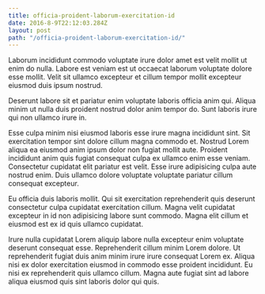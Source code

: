 ```yaml
---
title: officia-proident-laborum-exercitation-id
date: 2016-8-9T22:12:03.284Z
layout: post
path: "/officia-proident-laborum-exercitation-id/"
---
```


Laborum incididunt commodo voluptate irure dolor amet est velit mollit ut enim do nulla. Labore est veniam est ut occaecat laborum voluptate dolore esse mollit. Velit sit ullamco excepteur et cillum tempor mollit excepteur eiusmod duis ipsum nostrud.

Deserunt labore sit et pariatur enim voluptate laboris officia anim qui. Aliqua minim ut nulla duis proident nostrud dolor anim tempor do. Sunt laboris irure qui non ullamco irure in.

Esse culpa minim nisi eiusmod laboris esse irure magna incididunt sint. Sit exercitation tempor sint dolore cillum magna commodo et. Nostrud Lorem aliqua ea eiusmod anim ipsum dolor non fugiat mollit aute. Proident incididunt anim quis fugiat consequat culpa ex ullamco enim esse veniam. Consectetur cupidatat elit pariatur est velit. Esse irure adipisicing culpa aute nostrud enim. Duis ullamco dolore voluptate voluptate pariatur cillum consequat excepteur.

Eu officia duis laboris mollit. Qui sit exercitation reprehenderit quis deserunt consectetur culpa cupidatat exercitation cillum. Magna velit cupidatat excepteur in id non adipisicing labore sunt commodo. Magna elit cillum et eiusmod est ex id quis ullamco cupidatat.

Irure nulla cupidatat Lorem aliquip labore nulla excepteur enim voluptate deserunt consequat esse. Reprehenderit cillum minim Lorem dolore. Ut reprehenderit fugiat duis anim minim irure irure consequat Lorem ex. Aliqua nisi ex dolor exercitation eiusmod in commodo esse proident incididunt. Eu nisi ex reprehenderit quis ullamco cillum. Magna aute fugiat sint ad labore aliqua eiusmod quis sint laboris dolor qui quis.